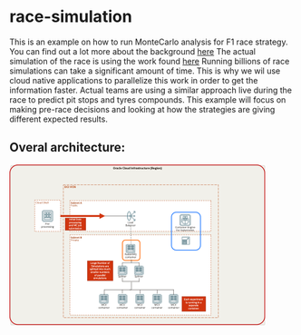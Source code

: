 # race-simulation

This is an example on how to run MonteCarlo analysis for F1 race strategy. You can find out a lot more about the background [here](https://blogs.oracle.com/cloud-infrastructure/post/modernize-your-motor-sport-race-strategy-on-oracle-cloud-infrastructure) The actual simulation of the race is using the work found [here](https://github.com/TUMFTM/race-simulation)
Running billions of race simulations can take a significant amount of time. This is why we wil use cloud native applications to parallelize this work in order to get the information faster. 
Actual teams are using a similar approach live during the race to predict pit stops and tyres compounds. This example will focus on making pre-race decisions and looking at how the strategies are giving different expected results. 

## Overal architecture:

![Demo Architecture](images/Race_sim_demo_arch.png)





